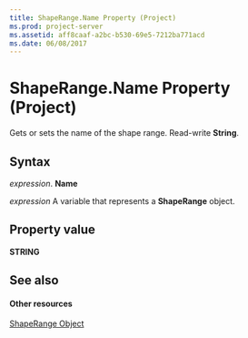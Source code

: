 ```yaml
---
title: ShapeRange.Name Property (Project)
ms.prod: project-server
ms.assetid: aff8caaf-a2bc-b530-69e5-7212ba771acd
ms.date: 06/08/2017
---
```



# ShapeRange.Name Property (Project)
Gets or sets the name of the shape range. Read-write  **String**.

## Syntax

 _expression_. **Name**

 _expression_ A variable that represents a **ShapeRange** object.


## Property value

 **STRING**


## See also


#### Other resources


[ShapeRange Object](Project.shaperange.md)
